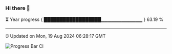 ### Hi there 👋

⏳ Year progress { ██████████████████▁▁▁▁▁▁▁▁▁▁▁▁ } 63.19 %

---

⏰ Updated on Mon, 19 Aug 2024 06:28:17 GMT

![Progress Bar CI](https://github.com/ZhaoGui/ZhaoGui/workflows/Progress%20Bar%20CI/badge.svg)
